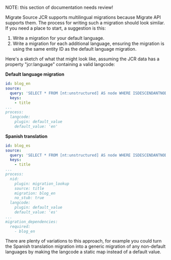 NOTE: this section of documentation needs review!

Migrate Source JCR supports multilingual migrations because Migrate API supports them. The process for writing such a migration should look similar. If you need a place to start, a suggestion is this:

1. Write a migration for your default language.
2. Write a migration for each additional language, ensuring the migration is using the same entity ID as the default language migration.

Here's a sketch of what that might look like, assuming the JCR data has a property "jcr:language" containing a valid langcode:

**Default language migration**

```yaml
id: blog_en
source:
  query: 'SELECT * FROM [nt:unstructured] AS node WHERE ISDESCENDANTNODE(node, "/migrate_source_jcr_example/blog") AND [sling:resourceType] = "components/structure/page" AND [jcr:language] = "en"'
  keys:
    - title
...
process:
  langcode:
    plugin: default_value
    default_value: 'en'
```

**Spanish translation**

```yaml
id: blog_es
source:
  query: 'SELECT * FROM [nt:unstructured] AS node WHERE ISDESCENDANTNODE(node, "/migrate_source_jcr_example/blog") AND [sling:resourceType] = "components/structure/page" AND [jcr:language] = "es"'
  keys:
    - title
...
process:
  nid:
    plugin: migration_lookup
    source: title
    migration: blog_en
    no_stub: true
  langcode:
    plugin: default_value
    default_value: 'es'
...
migration_dependencies:
  required:
    - blog_en
```

There are plenty of variations to this approach, for example you could turn the Spanish translation migration into a generic migration of any non-default languages by making the langcode a static map instead of a default value.